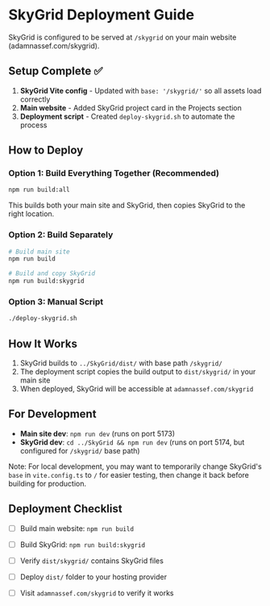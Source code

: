 # SkyGrid Deployment Guide

SkyGrid is configured to be served at `/skygrid` on your main website (adamnassef.com/skygrid).

## Setup Complete ✅

1. **SkyGrid Vite config** - Updated with `base: '/skygrid/'` so all assets load correctly
2. **Main website** - Added SkyGrid project card in the Projects section
3. **Deployment script** - Created `deploy-skygrid.sh` to automate the process

## How to Deploy

### Option 1: Build Everything Together (Recommended)
```bash
npm run build:all
```
This builds both your main site and SkyGrid, then copies SkyGrid to the right location.

### Option 2: Build Separately
```bash
# Build main site
npm run build

# Build and copy SkyGrid
npm run build:skygrid
```

### Option 3: Manual Script
```bash
./deploy-skygrid.sh
```

## How It Works

1. SkyGrid builds to `../SkyGrid/dist/` with base path `/skygrid/`
2. The deployment script copies the build output to `dist/skygrid/` in your main site
3. When deployed, SkyGrid will be accessible at `adamnassef.com/skygrid`

## For Development

- **Main site dev**: `npm run dev` (runs on port 5173)
- **SkyGrid dev**: `cd ../SkyGrid && npm run dev` (runs on port 5174, but configured for `/skygrid/` base path)

Note: For local development, you may want to temporarily change SkyGrid's `base` in `vite.config.ts` to `/` for easier testing, then change it back before building for production.

## Deployment Checklist

- [ ] Build main website: `npm run build`
- [ ] Build SkyGrid: `npm run build:skygrid`
- [ ] Verify `dist/skygrid/` contains SkyGrid files
- [ ] Deploy `dist/` folder to your hosting provider
- [ ] Visit `adamnassef.com/skygrid` to verify it works

